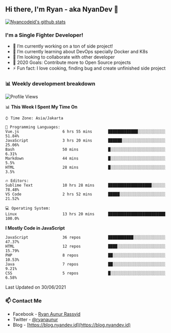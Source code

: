 ## Hi there, I'm Ryan - aka NyanDev 👋

[![Nyancodeid's github stats](https://github-readme-stats.vercel.app/api?username=nyancodeid)](https://github.com/nyancodeid/nyancodeid)

### I'm a Single Fighter Developer!
- 🔭 I’m currently working on a ton of side project!
- 🌱 I’m currently learning about DevOps specially Docker and K8s
- 👯 I’m looking to collaborate with other developer
- 🥅 2020 Goals: Contribute more to Open Source projects
- ⚡ Fun fact: I love cooking, finding bug and create unfinished side project 

### 📊 Weekly development breakdown

<!--START_SECTION:waka-->
![Profile Views](http://img.shields.io/badge/Profile%20Views-4-blue)

📊 **This Week I Spent My Time On** 

```text
⌚︎ Time Zone: Asia/Jakarta

💬 Programming Languages: 
Vue.js                   6 hrs 55 mins       █████████████░░░░░░░░░░░░   51.84% 
JavaScript               3 hrs 20 mins       ██████░░░░░░░░░░░░░░░░░░░   25.06% 
Bash                     50 mins             █░░░░░░░░░░░░░░░░░░░░░░░░   6.31% 
Markdown                 44 mins             █░░░░░░░░░░░░░░░░░░░░░░░░   5.5% 
HTML                     28 mins             █░░░░░░░░░░░░░░░░░░░░░░░░   3.5%

🔥 Editors: 
Sublime Text             10 hrs 28 mins      ███████████████████░░░░░░   78.48% 
VS Code                  2 hrs 52 mins       █████░░░░░░░░░░░░░░░░░░░░   21.52%

💻 Operating System: 
Linux                    13 hrs 20 mins      █████████████████████████   100.0%

```

**I Mostly Code in JavaScript** 

```text
JavaScript               36 repos            ███████████░░░░░░░░░░░░░░   47.37% 
HTML                     12 repos            ████░░░░░░░░░░░░░░░░░░░░░   15.79% 
PHP                      8 repos             ██░░░░░░░░░░░░░░░░░░░░░░░   10.53% 
Java                     7 repos             ██░░░░░░░░░░░░░░░░░░░░░░░   9.21% 
CSS                      5 repos             █░░░░░░░░░░░░░░░░░░░░░░░░   6.58%

```



 Last Updated on 30/06/2021
<!--END_SECTION:waka-->

### 📫 Contact Me
- Facebook - [Ryan Aunur Rassyid](https://facebook.com/ryan.hac)
- Twitter - [@ryanaunur](https://twitter.com/ryanaunur)
- Blog - [https://blog.nyandev.id](https://blog.nyandev.id)
